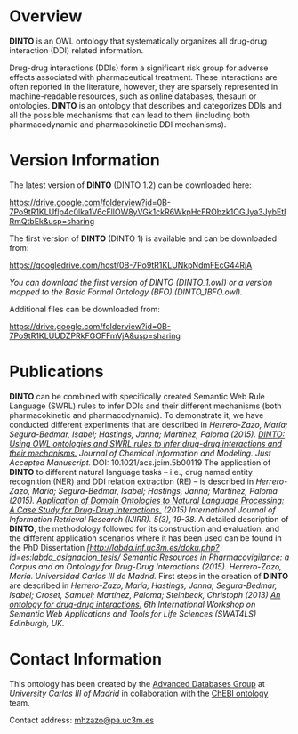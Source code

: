 # Overview #

**DINTO** is an OWL ontology that systematically organizes all drug-drug interaction (DDI) related information.

Drug-drug interactions (DDIs) form a significant risk group for adverse effects associated with pharmaceutical treatment. These interactions are often reported in the literature, however, they are sparsely represented in machine-readable resources, such as online databases, thesauri or ontologies. **DINTO** is an ontology that describes and categorizes DDIs and all the possible mechanisms that can lead to them (including both pharmacodynamic and pharmacokinetic DDI mechanisms).


# Version Information #

The latest version of **DINTO** (DINTO 1.2) can be downloaded here:

https://drive.google.com/folderview?id=0B-7Po9tR1KLUflp4c0lka1V6cFllOW8yVGk1ckR6WkpHcFRObzk1OGJya3JybEtIRmQtbEk&usp=sharing



The first version of **DINTO** (DINTO 1) is available and can be downloaded from:

https://googledrive.com/host/0B-7Po9tR1KLUNkpNdmFEcG44RjA



_You can download the first version of DINTO (DINTO\_1.owl) or a version mapped to the Basic Formal Ontology (BFO) (DINTO\_1BFO.owl)._

Additional files can be downloaded from:

https://drive.google.com/folderview?id=0B-7Po9tR1KLUUDZPRkFGOFFmVjA&usp=sharing

# Publications #

**DINTO** can be combined with specifically created Semantic Web Rule Language (SWRL) rules to infer DDIs and their different mechanisms (both pharmacokinetic and pharmacodynamic). To demonstrate it, we have conducted different experiments that are described in _Herrero-Zazo, María; Segura-Bedmar, Isabel; Hastings, Janna; Martínez, Paloma (2015). [DINTO: Using OWL ontologies and SWRL rules to infer drug-drug interactions and their mechanisms.](http://pubs.acs.org/doi/abs/10.1021/acs.jcim.5b00119/) Journal of Chemical Information and Modeling. Just Accepted Manuscript._ DOI: 10.1021/acs.jcim.5b00119
The application of **DINTO** to different natural language tasks – i.e., drug named entity recognition (NER) and DDI relation extraction (RE) – is described in _Herrero-Zazo, María; Segura-Bedmar, Isabel; Hastings, Janna; Martínez, Paloma (2015). [Application of Domain Ontologies to Natural Language Processing: A Case Study for Drug-Drug Interactions.](http://www.igi-global.com/article/application-of-domain-ontologies-to-natural-language-processing/132500/) (2015) International Journal of Information Retrieval Research (IJIRR). 5(3), 19-38._
A detailed description of **DINTO**, the methodology followed for its construction and evaluation, and the different application scenarios where it has been used can be found in the PhD Dissertation _[http://labda.inf.uc3m.es/doku.php?id=es:labda_asignacion_tesis/ Semantic Resources in Pharmacovigilance: a Corpus and an Ontology for Drug-Drug Interactions (2015). Herrero-Zazo, María. Universidad Carlos III de Madrid._
First steps in the creation of **DINTO** are described in _Herrero-Zazo, María; Hastings, Janna; Segura-Bedmar, Isabel; Croset, Samuel; Martínez, Paloma; Steinbeck, Christoph (2013) [An ontology for drug-drug interactions.](http://ceur-ws.org/Vol-1114/) 6th International Workshop on Semantic Web Applications and Tools for Life Sciences (SWAT4LS) Edinburgh, UK._

# Contact Information #

This ontology has been created by the [Advanced Databases Group](http://labda.inf.uc3m.es/doku.php?id=en:inicio/) at _University Carlos III of Madrid_ in collaboration with the [ChEBI ontology](http://www.ebi.ac.uk/chebi/) team.

Contact address: mhzazo@pa.uc3m.es